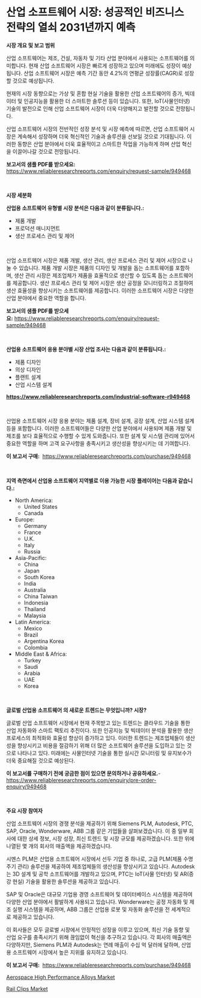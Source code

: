 <p><h1>산업 소프트웨어 시장: 성공적인 비즈니스 전략의 열쇠 2031년까지 예측</h1></p><p><strong>시장 개요 및 보고 범위</strong></p>
<p><p>산업 소프트웨어는 제조, 건설, 자동차 및 기타 산업 분야에서 사용되는 소프트웨어를 의미합니다. 현재 산업 소프트웨어 시장은 빠르게 성장하고 있으며 미래에도 성장이 예상됩니다. 산업 소프트웨어 시장은 예측 기간 동안 4.2%의 연평균 성장률(CAGR)로 성장할 것으로 예상됩니다. </p><p>현재의 시장 동향으로는 가상 및 혼합 현실 기술을 활용한 산업 소프트웨어의 증가, 빅데이터 및 인공지능을 활용한 더 스마트한 솔루션 등이 있습니다. 또한, IoT(사물인터넷) 기술의 발전으로 인해 산업 소프트웨어 시장이 더욱 다양해지고 발전할 것으로 전망됩니다.</p><p>산업 소프트웨어 시장의 전반적인 성장 분석 및 시장 예측에 따르면, 산업 소프트웨어 시장은 계속해서 성장하며 더욱 혁신적인 기술과 솔루션을 선보일 것으로 기대됩니다. 이러한 동향은 산업 분야에서 더욱 효율적이고 스마트한 작업을 가능하게 하며 산업 혁신을 이끌어나갈 것으로 전망됩니다.</p></p>
<p><strong>보고서의 샘플 PDF를 받으세요:</strong> <a href="https://www.reliableresearchreports.com/enquiry/request-sample/949468">https://www.reliableresearchreports.com/enquiry/request-sample/949468</a></p>
<p>&nbsp;</p>
<p><strong>시장 세분화</strong></p>
<p><strong>산업용 소프트웨어 유형별 시장 분석은 다음과 같이 분류됩니다.:</strong></p>
<p><ul><li>제품 개발</li><li>프로덕션 매니지먼트</li><li>생산 프로세스 관리 및 제어</li></ul></p>
<p>&nbsp;</p>
<p><p>산업 소프트웨어 시장은 제품 개발, 생산 관리, 생산 프로세스 관리 및 제어 시장으로 나눌 수 있습니다. 제품 개발 시장은 제품의 디자인 및 개발을 돕는 소프트웨어를 포함하며, 생산 관리 시장은 제조업체가 제품을 효율적으로 생산할 수 있도록 돕는 소프트웨어를 제공합니다. 생산 프로세스 관리 및 제어 시장은 생산 공정을 모니터링하고 조절하여 생산 효율성을 향상시키는 소프트웨어를 제공합니다. 이러한 소프트웨어 시장은 다양한 산업 분야에서 중요한 역할을 합니다.</p></p>
<p><strong>보고서의 샘플 PDF를 받으세요:</strong>&nbsp;<a href="https://www.reliableresearchreports.com/enquiry/request-sample/949468">https://www.reliableresearchreports.com/enquiry/request-sample/949468</a></p>
<p>&nbsp;</p>
<p><strong> 산업용 소프트웨어 응용 분야별 시장 산업 조사는 다음과 같이 분류됩니다.:</strong></p>
<p><ul><li>제품 디자인</li><li>의상 디자인</li><li>플랜트 설계</li><li>산업 시스템 설계</li></ul></p>
<p><strong><a href="https://www.reliableresearchreports.com/industrial-software-r949468">https://www.reliableresearchreports.com/industrial-software-r949468</a></strong></p>
<p>&nbsp;</p>
<p><p>산업용 소프트웨어 시장 응용 분야는 제품 설계, 장비 설계, 공장 설계, 산업 시스템 설계 등을 포함합니다. 이러한 소프트웨어들은 다양한 산업 분야에서 사용되며 제품 개발 및 제조를 보다 효율적으로 수행할 수 있게 도와줍니다. 또한 설계 및 시스템 관리에 있어서 중요한 역할을 하며 고객 요구사항을 충족시키고 생산성을 향상시키는 데 기여합니다.</p></p>
<p><strong>이 보고서 구매:</strong>&nbsp; <a href="https://www.reliableresearchreports.com/purchase/949468">https://www.reliableresearchreports.com/purchase/949468</a></p>
<p>&nbsp;</p>
<p><strong>지역 측면에서 산업용 소프트웨어 지역별로 이용 가능한 시장 플레이어는 다음과 같습니다.:</strong></p>
<p><ul>
    <li>
        North America:
        <ul>
            <li>United States</li>
            <li>Canada</li>
        </ul>
    </li>
    <li>
        Europe:
        <ul>
            <li>Germany</li>
            <li>France</li>
            <li>U.K.</li>
            <li>Italy</li>
            <li>Russia</li>
        </ul>
    </li>
    <li>
        Asia-Pacific:
        <ul>
            <li>China</li>
            <li>Japan</li>
            <li>South Korea</li>
            <li>India</li>
            <li>Australia</li>
            <li>China Taiwan</li>
            <li>Indonesia</li>
            <li>Thailand</li>
            <li>Malaysia</li>
        </ul>
    </li>
    <li>
        Latin America:
        <ul>
            <li>Mexico</li>
            <li>Brazil</li>
            <li>Argentina Korea</li>
            <li>Colombia</li>
        </ul>
    </li>
    <li>
        Middle East & Africa:
        <ul>
            <li>Turkey</li>
            <li>Saudi</li>
            <li>Arabia</li>
            <li>UAE</li>
            <li>Korea</li>
        </ul>
    </li>
    </ul></p>
<p>&nbsp;</p>
<p><strong>글로벌 산업용 소프트웨어 의 새로운 트렌드는 무엇입니까? 시장?</strong></p>
<p><p>글로벌 산업 소프트웨어 시장에서 현재 주목받고 있는 트렌드는 클라우드 기술을 통한 산업 자동화와 스마트 팩토리 추진이다. 또한 인공지능 및 빅데이터 분석을 활용한 생산 프로세스의 최적화와 효율성 향상이 증가하고 있다. 이러한 트렌드는 제조업체들이 생산성을 향상시키고 비용을 절감하기 위해 더 많은 소프트웨어 솔루션을 도입하고 있는 것으로 나타나고 있다. 미래에는 사물인터넷 기술을 통한 실시간 모니터링 및 유지보수가 더욱 중요해질 것으로 예상된다.</p></p>
<p><strong>이 보고서를 구매하기 전에 궁금한 점이 있으면 문의하거나 공유하세요.</strong>- <a href="https://www.reliableresearchreports.com/enquiry/pre-order-enquiry/949468">https://www.reliableresearchreports.com/enquiry/pre-order-enquiry/949468</a></p>
<p>&nbsp;</p>
<p><strong>주요 시장 참여자</strong></p>
<p><p>산업 소프트웨어 시장의 경쟁 분석을 제공하기 위해 Siemens PLM, Autodesk, PTC, SAP, Oracle, Wonderware, ABB 그룹 같은 기업들을 살펴보겠습니다. 이 중 일부 회사에 대한 상세 정보, 시장 성장, 최신 트렌드 및 시장 규모를 제공하겠습니다. 또한 위에 나열된 몇 개의 회사의 매출액을 제공하겠습니다.</p><p>시멘스 PLM은 산업용 소프트웨어 시장에서 선두 기업 중 하나로, 고급 PLM(제품 수명 주기 관리) 솔루션을 제공하여 제조업체들의 생산성을 향상시키고 있습니다. Autodesk는 3D 설계 및 공학 소프트웨어를 개발하고 있으며, PTC는 IoT(사물 인터넷) 및 AR(증강 현실) 기술을 활용한 솔루션을 제공하고 있습니다.</p><p>SAP 및 Oracle은 대규모 기업용 경영 소프트웨어 및 데이터베이스 시스템을 제공하여 다양한 산업 분야에서 활발하게 사용되고 있습니다. Wonderware는 공정 자동화 및 제조 실행 시스템을 제공하며, ABB 그룹은 산업용 로봇 및 자동화 솔루션을 전 세계적으로 제공하고 있습니다.</p><p>이 회사들은 모두 글로벌 시장에서 안정적인 성장을 이루고 있으며, 최신 기술 동향 및 산업 요구를 충족시키기 위해 끊임없이 혁신을 추구하고 있습니다. 각 회사의 매출액은 다양하지만, Siemens PLM과 Autodesk는 연례 매출이 수십 억 달러에 달하며, 산업용 소프트웨어 시장에서 높은 지위를 유지하고 있습니다.</p></p>
<p><strong>이 보고서 구매:</strong>&nbsp;&nbsp;<a href="https://www.reliableresearchreports.com/purchase/949468">https://www.reliableresearchreports.com/purchase/949468</a></p>
<p><p><a href="https://fuschia-pecorino-a6d.notion.site/Aerospace-High-Performance-Alloys-Market-Dynamics-2024-2031-Also-about-Its-Market-Trends-Projectio-2f57142f9dc54dfabebe767c10010489">Aerospace High Performance Alloys Market</a></p><p><a href="https://changeable-paste-463.notion.site/Rail-Clips-Market-Size-Share-Trends-Analysis-Report-By-Material-By-Type-By-End-user-By-Region--48921aaba3024125800f3bbaf1317bbc">Rail Clips Market</a></p></p>